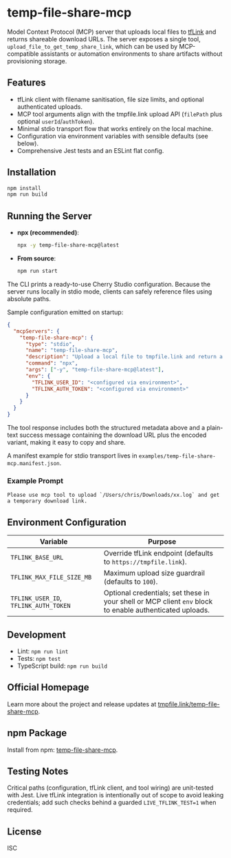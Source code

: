 # temp-file-share-mcp

Model Context Protocol (MCP) server that uploads local files to [tfLink](https://tmpfile.link) and returns shareable download URLs. The server exposes a single tool, `upload_file_to_get_temp_share_link`, which can be used by MCP-compatible assistants or automation environments to share artifacts without provisioning storage.

## Features
- tfLink client with filename sanitisation, file size limits, and optional authenticated uploads.
- MCP tool arguments align with the tmpfile.link upload API (`filePath` plus optional `userId`/`authToken`).
- Minimal stdio transport flow that works entirely on the local machine.
- Configuration via environment variables with sensible defaults (see below).
- Comprehensive Jest tests and an ESLint flat config.

## Installation
```bash
npm install
npm run build
```

## Running the Server
- **npx (recommended)**:
  ```bash
  npx -y temp-file-share-mcp@latest
  ```
- **From source**:
  ```bash
  npm run start
  ```

The CLI prints a ready-to-use Cherry Studio configuration. Because the server runs locally in stdio mode, clients can safely reference files using absolute paths.

Sample configuration emitted on startup:

```json
{
  "mcpServers": {
    "temp-file-share-mcp": {
      "type": "stdio",
      "name": "temp-file-share-mcp",
      "description": "Upload a local file to tmpfile.link and return a temporary download URL.",
      "command": "npx",
      "args": ["-y", "temp-file-share-mcp@latest"],
      "env": {
        "TFLINK_USER_ID": "<configured via environment>",
        "TFLINK_AUTH_TOKEN": "<configured via environment>"
      }
    }
  }
}
```

The tool response includes both the structured metadata above and a plain-text success message containing the download URL plus the encoded variant, making it easy to copy and share.

A manifest example for stdio transport lives in `examples/temp-file-share-mcp.manifest.json`.

### Example Prompt
```
Please use mcp tool to upload `/Users/chris/Downloads/xx.log` and get a temporary download link.
```

## Environment Configuration
| Variable            | Purpose                                  |
| ------------------- | ---------------------------------------- |
| `TFLINK_BASE_URL`   | Override tfLink endpoint (defaults to `https://tmpfile.link`). |
| `TFLINK_MAX_FILE_SIZE_MB` | Maximum upload size guardrail (defaults to `100`). |
| `TFLINK_USER_ID`, `TFLINK_AUTH_TOKEN` | Optional credentials; set these in your shell or MCP client `env` block to enable authenticated uploads. |

## Development
- Lint: `npm run lint`
- Tests: `npm test`
- TypeScript build: `npm run build`

## Official Homepage
Learn more about the project and release updates at [tmpfile.link/temp-file-share-mcp](https://tmpfile.link/temp-file-share-mcp).

## npm Package
Install from npm: [temp-file-share-mcp](https://www.npmjs.com/package/temp-file-share-mcp).

## Testing Notes
Critical paths (configuration, tfLink client, and tool wiring) are unit-tested with Jest. Live tfLink integration is intentionally out of scope to avoid leaking credentials; add such checks behind a guarded `LIVE_TFLINK_TEST=1` when required.

## License
ISC
